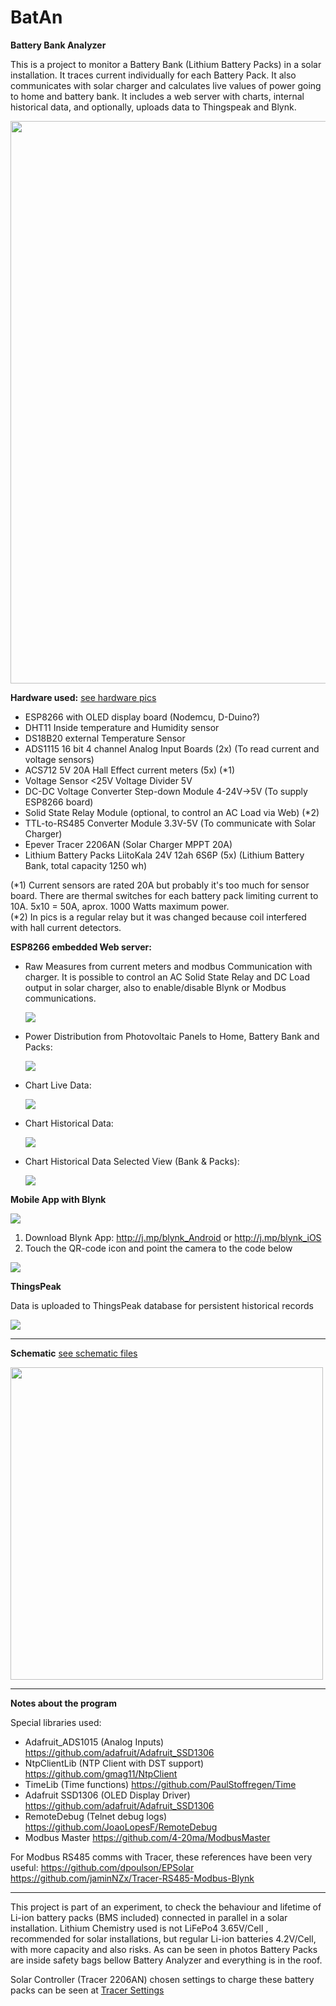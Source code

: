 # BatAn
<strong>Battery Bank Analyzer</strong>

This is a project to monitor a Battery Bank (Lithium Battery Packs) in a solar installation. It traces current individually for each Battery Pack. It also communicates with solar charger and calculates live values of power going to home and battery bank. It includes a web server with charts, internal historical data, and optionally, uploads data to Thingspeak and Blynk.


<img src="photos/collage.jpg" width="900"/>

<strong>Hardware used:</strong> <a href="photos/hardware/">see hardware pics</a>

- ESP8266 with OLED display board (Nodemcu, D-Duino?) 
- DHT11 Inside temperature and Humidity sensor
- DS18B20 external Temperature Sensor
- ADS1115 16 bit 4 channel Analog Input Boards (2x) (To read current and voltage sensors)
- ACS712 5V 20A Hall Effect current meters (5x) (*1)
- Voltage Sensor <25V Voltage Divider 5V
- DC-DC Voltage Converter Step-down Module 4-24V->5V (To supply ESP8266 board)
- Solid State Relay Module (optional, to control an AC Load via Web) (*2)
- TTL-to-RS485 Converter Module 3.3V-5V (To communicate with Solar Charger)
- Epever Tracer 2206AN (Solar Charger MPPT 20A)
- Lithium Battery Packs LiitoKala 24V 12ah 6S6P (5x) (Lithium Battery Bank, total capacity 1250 wh)

(*1) Current sensors are rated 20A but probably it's too much for sensor board. There are thermal switches for each battery pack limiting current to 10A. 5x10 = 50A, aprox. 1000 Watts maximum power.  
(*2) In pics is a regular relay but it was changed because coil interfered with hall current detectors.

<strong>ESP8266 embedded Web server:</strong>

- Raw Measures from current meters and modbus Communication with charger. It is possible to control   an AC Solid State Relay and DC Load output in solar charger, also to enable/disable Blynk or Modbus communications.

  <img src="photos/web1.png"/>

- Power Distribution from Photovoltaic Panels to Home, Battery Bank and Packs:

  <img src="photos/web2.png"/>

- Chart Live Data:

  <img src="photos/web3a.png"/>
  
- Chart Historical Data:

  <img src="photos/web3b.png"/>
  
- Chart Historical Data Selected View (Bank & Packs):
  
  <img src="photos/web3c.png"/>
  
<strong>Mobile App with Blynk</strong>
 
 <img src="photos/blynk_SS.png"/>

 1. Download Blynk App: http://j.mp/blynk_Android or http://j.mp/blynk_iOS
 2. Touch the QR-code icon and point the camera to the code below
 
 <img src="photos/blynk_QR.png"/>

<strong>ThingsPeak</strong>

Data is uploaded to ThingsPeak database for persistent historical records
 
 <img src="photos/thingspeak.png"/>

---------------------------------------------------------------

<strong>Schematic</strong> <a href="schematic/">see schematic files</a>

<a href="schematic/schem.svg"><img src="schematic/schem.svg"  width="500"/></a>


---------------------------------------------------------------
<strong>Notes about the program</strong>

Special libraries used:

- Adafruit_ADS1015 (Analog Inputs) https://github.com/adafruit/Adafruit_SSD1306
- NtpClientLib (NTP Client with DST support) https://github.com/gmag11/NtpClient 
- TimeLib (Time functions) https://github.com/PaulStoffregen/Time
- Adafruit SSD1306 (OLED Display Driver) https://github.com/adafruit/Adafruit_SSD1306
- RemoteDebug (Telnet debug logs) https://github.com/JoaoLopesF/RemoteDebug
- Modbus Master https://github.com/4-20ma/ModbusMaster

For Modbus RS485 comms with Tracer, these references have been very useful: https://github.com/dpoulson/EPSolar
https://github.com/jaminNZx/Tracer-RS485-Modbus-Blynk

---------------------------------------------------------------
This project is part of an experiment, to check the behaviour and lifetime of Li-ion battery packs (BMS included) connected in parallel in a solar installation. Lithium Chemistry used is not LiFePo4 3.65V/Cell , recommended for solar installations, but regular Li-ion batteries 4.2V/Cell, with more capacity and also risks. As can be seen in photos Battery Packs are inside safety bags bellow Battery Analyzer and everything is in the roof. 

Solar Controller (Tracer 2206AN) chosen settings to charge these battery packs can be seen at  <a href="tracer.txt">Tracer Settings</a>


